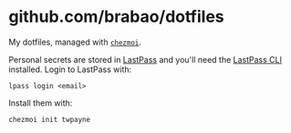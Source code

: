 # github.com/brabao/dotfiles

My dotfiles, managed with [`chezmoi`](https://github.com/twpayne/chezmoi).

Personal secrets are stored in [LastPass](https://lastpass.com) and you'll need
the [LastPass CLI](https://github.com/lastpass/lastpass-cli) installed. Login
to LastPass with:

    lpass login <email>


Install them with:

    chezmoi init twpayne
